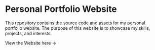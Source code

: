 # Personal Portfolio Website
This repository contains the source code and assets for my personal portfolio website. The purpose of this website is to showcase my skills, projects, and interests.

View the Website here -> 
